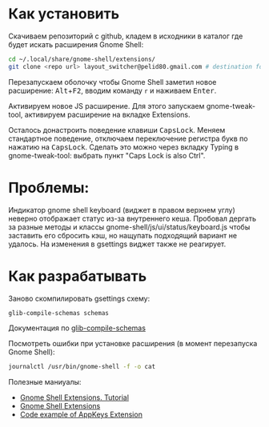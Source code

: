 # Как установить

Скачиваем репозиторий с github, кладем в исходники в каталог где будет искать расширения Gnome Shell:

```bash
cd ~/.local/share/gnome-shell/extensions/
git clone <repo url> layout_switcher@pelid80.gmail.com # destination folder name is matter
```

Перезапускаем оболочку чтобы Gnome Shell заметил новое расширение: <kbd>Alt</kbd>+<kbd>F2</kbd>, вводим команду `r` и наживаем <kbd>Enter</kbd>.

Активируем новое JS расширение. Для этого запускаем gnome-tweak-tool, активируем расширение на вкладке Extensions.

Осталось донастроить поведение клавиши <kbd>CapsLock</kbd>. Меняем стандартное поведение, отключаем переключение регистра букв по нажатию на <kbd>CapsLock</kbd>. Сделать это можно через вкладку Typing в gnome-tweak-tool: выбрать пункт "Caps Lock is also Ctrl".

# Проблемы:

Индикатор gnome shell keyboard (виджет в правом верхнем углу) неверно отображает статус из-за внутреннего кеша. Пробовал дергать за разные методы и классы gnome-shell/js/ui/status/keyboard.js чтобы заставить его сбросить кэш, но нащупать подходящий вариант не удалось. На изменения в gsettings виджет также не реагирует.

# Как разрабатывать

Заново скомпилировать gsettings схему:

```bash
glib-compile-schemas schemas
```

Документация по [glib-compile-schemas](https://developer.gnome.org/gio/2.52/glib-compile-schemas.html)

Посмотреть ошибки при установке расширения (в момент перезапуска Gnome Shell):

```bash
journalctl /usr/bin/gnome-shell -f -o cat
```

Полезные маниуалы:

- [Gnome Shell Extensions. Tutorial](https://wiki.gnome.org/Projects/GnomeShell/Extensions/StepByStepTutorial)
- [Gnome Shell Extensions](https://wiki.gnome.org/Projects/GnomeShell/Extensions)
- [Code example of AppKeys Extension](https://github.com/franziskuskiefer/app-keys-gnome-shell-extension/)
